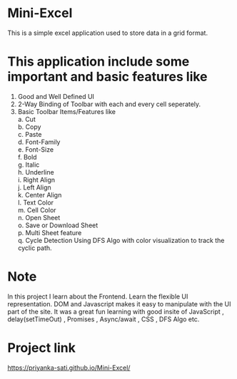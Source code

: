 # Mini-Excel
This is a simple excel application used to store data in a grid format.
# This application include some important and basic features like
1. Good and Well Defined UI
2. 2-Way Binding of Toolbar with each and every cell seperately.
3. Basic Toolbar Items/Features like    
a. Cut    
b. Copy   
c. Paste    
d. Font-Family    
e. Font-Size    
f. Bold   
g. Italic   
h. Underline    
i. Right Align    
j. Left Align   
k. Center Align   
l. Text Color   
m. Cell Color   
n. Open Sheet   
o. Save or Download Sheet   
p. Multi Sheet feature    
q. Cycle Detection Using DFS Algo with color visualization to track the cyclic path.    

# Note
In this project I learn about the Frontend. Learn the flexible UI representation. 
DOM and Javascript makes it easy to manipulate with the UI part of the site. It was a great fun learning with good insite of JavaScript , delay(setTimeOut) , Promises , Async/await , CSS , DFS Algo etc.


# Project link
https://priyanka-sati.github.io/Mini-Excel/
